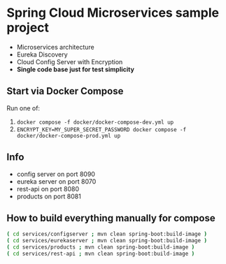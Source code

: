 # Spring Cloud Microservices sample project

* Microservices architecture
* Eureka Discovery
* Cloud Config Server with Encryption
* **Single code base just for test simplicity**

## Start via Docker Compose

Run one of:

1. `docker compose -f docker/docker-compose-dev.yml up`
2. `ENCRYPT_KEY=MY_SUPER_SECRET_PASSWORD docker compose -f docker/docker-compose-prod.yml up`

## Info

* config server on port 8090
* eureka server on port 8070
* rest-api on port 8080
* products on port 8081

## How to build everything manually for compose

```bash
( cd services/configserver ; mvn clean spring-boot:build-image )
( cd services/eurekaserver ; mvn clean spring-boot:build-image )
( cd services/products ; mvn clean spring-boot:build-image )
( cd services/rest-api ; mvn clean spring-boot:build-image )
```
